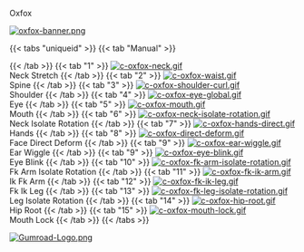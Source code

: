 Oxfox

[![oxfox-banner.png](https://i.postimg.cc/dJBsZH3y/oxfox-banner.png)](/docs/rigs/)

{{< tabs "uniqueid" >}}
{{< tab "Manual" >}}

{{< /tab >}}
{{< tab "1" >}}
[![c-oxfox-neck.gif](https://i.postimg.cc/nnM73DmM/c-oxfox-neck.gif)]()  
Neck Stretch
{{< /tab >}}
{{< tab "2" >}}
[![c-oxfox-waist.gif](https://i.postimg.cc/Z45yqdVj/c-oxfox-waist.gif)]()  
Spine
{{< /tab >}}
{{< tab "3" >}}
[![c-oxfox-shoulder-curl.gif](https://i.postimg.cc/X4sdK8pT/c-oxfox-shoulder-curl.gif)]()  
Shoulder
{{< /tab >}}
{{< tab "4" >}}
[![c-oxfox-eye-global.gif](https://i.postimg.cc/545FX5hK/c-oxfox-eye-global.gif)]()  
Eye
{{< /tab >}}
{{< tab "5" >}}
[![c-oxfox-mouth.gif](https://i.postimg.cc/6694n2wW/c-oxfox-mouth.gif)]()  
Mouth
{{< /tab >}}
{{< tab "6" >}}
[![c-oxfox-neck-isolate-rotation.gif](https://i.postimg.cc/dscyQNxT/c-oxfox-neck-isolate-rotation.gif)]()  
Neck Isolate Rotation
{{< /tab >}}
{{< tab "7" >}}
[![c-oxfox-hands-direct.gif](https://i.postimg.cc/7wtJJZR4/c-oxfox-hands-direct.gif)]()  
Hands
{{< /tab >}}
{{< tab "8" >}}
[![c-oxfox-direct-deform.gif](https://i.postimg.cc/336GVxj1/c-oxfox-direct-deform.gif)]()  
Face Direct Deform
{{< /tab >}}
{{< tab "9" >}}
[![c-oxfox-ear-wiggle.gif](https://i.postimg.cc/WjPGszBf/c-oxfox-ear-wiggle.gif)]()  
Ear Wiggle
{{< /tab >}}
{{< tab "9" >}}
[![c-oxfox-eye-blink.gif](https://i.postimg.cc/9CmyqSFd/c-oxfox-eye-blink.gif)]()  
Eye Blink
{{< /tab >}}
{{< tab "10" >}}
[![c-oxfox-fk-arm-isolate-rotation.gif](https://i.postimg.cc/Yt4G6wcW/c-oxfox-fk-arm-isolate-rotation.gif)]()  
Fk Arm Isolate Rotation
{{< /tab >}}
{{< tab "11" >}}
[![c-oxfox-fk-ik-arm.gif](https://i.postimg.cc/4ZZ9rMcD/c-oxfox-fk-ik-arm.gif)]()  
Ik Fk Arm
{{< /tab >}}
{{< tab "12" >}}
[![c-oxfox-fk-ik-leg.gif](https://i.postimg.cc/sychyc9v/c-oxfox-fk-ik-leg.gif)]()  
Fk Ik Leg
{{< /tab >}}
{{< tab "13" >}}
[![c-oxfox-fk-leg-isolate-rotation.gif](https://i.postimg.cc/8TqFwnDn/c-oxfox-fk-leg-isolate-rotation.gif)]()  
Leg Isolate Rotation
{{< /tab >}}
{{< tab "14" >}}
[![c-oxfox-hip-root.gif](https://i.postimg.cc/SyM9hbDh/c-oxfox-hip-root.gif)]()  
Hip Root
{{< /tab >}}
{{< tab "15" >}}
[![c-oxfox-mouth-lock.gif](https://i.postimg.cc/hgb9vgg4/c-oxfox-mouth-lock.gif)]()  
Mouth Lock
{{< /tab >}}
{{< /tabs >}}



[![Gumroad-Logo.png](https://i.postimg.cc/FKZh0BKH/Gumroad-Logo.png)](https://particl3s.gumroad.com/l/hXGwH)
